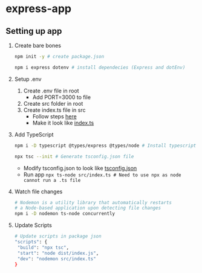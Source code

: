 # express-app

## Setting up app

1. Create bare bones
    ```bash
    npm init -y # create package.json
    
    npm i express dotenv # install dependecies (Express and dotEnv)
    ```
2. Setup .env
   1. Create .env file in root 
      - Add PORT=3000 to file
   2. Create src folder in root
   3. Create index.ts file in src
      - Follow steps [here](https://blog.logrocket.com/how-to-set-up-node-typescript-express/) 
      - Make it look like [index.ts](src/index.ts)
      
3. Add TypeScript
   ```bash
   npm i -D typescript @types/express @types/node # Install typescript and types for express and node
   
   npx tsc --init # Generate tsconfig.json file
   ```
   
   - Modify tsconfig.json to look like [tsconfig.json](tsconfig.json)
   - Run app `npx ts-node src/index.ts # Need to use npx as node cannot run a .ts file` 
      
4. Watch file changes
   ```bash
   # Nodemon is a utility library that automatically restarts 
   # a Node-based application upon detecting file changes
   npm i -D nodemon ts-node concurrently 
   ```
   
5. Update Scripts
   ```bash
   # Update scripts in package json 
   "scripts": {
    "build": "npx tsc",
    "start": "node dist/index.js",
    "dev": "nodemon src/index.ts"
   }
   ```